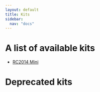 ```yaml
---
layout: default
title: Kits
sidebar:
  nav: "docs"
---
```


# A list of available kits

* [RC2014 Mini](kits/rc2014mini/guide.html)



# Deprecated kits


